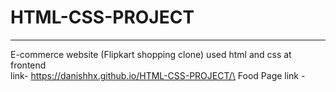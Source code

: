 # HTML-CSS-PROJECT
----------------------
E-commerce website (Flipkart shopping clone) used html and css at frontend\
link- https://danishhx.github.io/HTML-CSS-PROJECT/\
Food Page
link -
